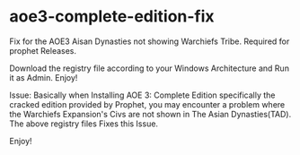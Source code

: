 # aoe3-complete-edition-fix
Fix for the AOE3 Aisan Dynasties not showing Warchiefs Tribe. Required for prophet Releases.

Download the registry file according to your Windows Architecture and Run it as Admin.
Enjoy!

Issue:
Basically when Installing AOE 3: Complete Edition specifically the cracked edition provided by Prophet, you may encounter a problem where the Warchiefs Expansion's Civs are not shown in The Asian Dynasties(TAD).
The above registry files Fixes this Issue.

Enjoy!
